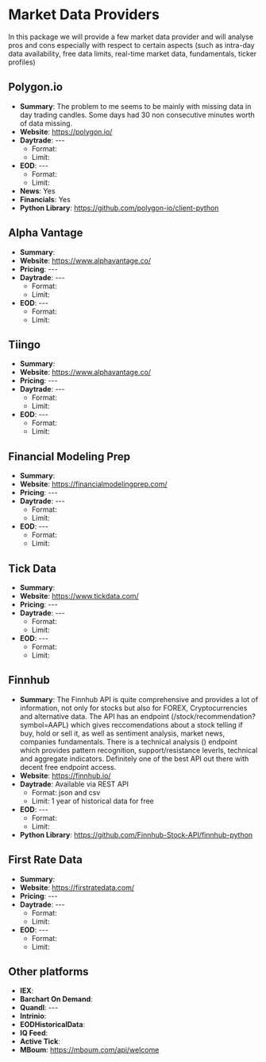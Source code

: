 # Market Data Providers

In this package we will provide a few market data provider and will analyse pros and cons especially with respect to certain aspects (such as intra-day data availability, free data limits, real-time market data, fundamentals, ticker profiles)

## Polygon.io
* __Summary__: The problem to me seems to be mainly with missing data in day trading candles. Some days had 30 non consecutive minutes worth of data missing.
* __Website__: https://polygon.io/
* __Daytrade__: ---
  * Format:
  * Limit:
* __EOD__: ---
  * Format:
  * Limit:
* __News__: Yes
* __Financials__: Yes
* __Python Library__: https://github.com/polygon-io/client-python

## Alpha Vantage
* __Summary__:
* __Website__: https://www.alphavantage.co/
* __Pricing__: ---
* __Daytrade__: ---
  * Format:
  * Limit:
* __EOD__: ---
  * Format:
  * Limit:
 
## Tiingo
* __Summary__:
* __Website__: https://www.alphavantage.co/
* __Pricing__: ---
* __Daytrade__: ---
  * Format:
  * Limit:
* __EOD__: ---
  * Format:
  * Limit:

## Financial Modeling Prep
* __Summary__:
* __Website__: https://financialmodelingprep.com/
* __Pricing__: ---
* __Daytrade__: ---
  * Format:
  * Limit:
* __EOD__: ---
  * Format:
  * Limit:

## Tick Data
* __Summary__:
* __Website__: https://www.tickdata.com/
* __Pricing__: ---
* __Daytrade__: ---
  * Format:
  * Limit:
* __EOD__: ---
  * Format:
  * Limit:

## Finnhub
* __Summary__: The Finnhub API is quite comprehensive and provides a lot of information, not only for stocks but also for FOREX, Cryptocurrencies and alternative data. The API has an endpoint (/stock/recommendation?symbol=AAPL) which gives reccomendations about a stock telling if buy, hold or sell it, as well as sentiment analysis, market news, companies fundamentals. There is a technical analysis () endpoint which provides pattern recognition, support/resistance leverls, technical and aggregate indicators. Definitely one of the best API out there with decent free endpoint access.
* __Website__: https://finnhub.io/
* __Daytrade__: Available via REST API
  * Format: json and csv
  * Limit: 1 year of historical data for free
* __EOD__: ---
  * Format:
  * Limit:
* __Python Library__: https://github.com/Finnhub-Stock-API/finnhub-python

## First Rate Data
* __Summary__: 
* __Website__:  https://firstratedata.com/
* __Pricing__: ---
* __Daytrade__: ---
  * Format:
  * Limit:
* __EOD__: ---
  * Format:
  * Limit:

## Other platforms
* __IEX__: 
* __Barchart On Demand__:  
* __Quandl__: ---
* __Intrinio__: 
* __EODHistoricalData__: 
* __IQ Feed__: 
* __Active Tick__: 
* __MBoum__: https://mboum.com/api/welcome
